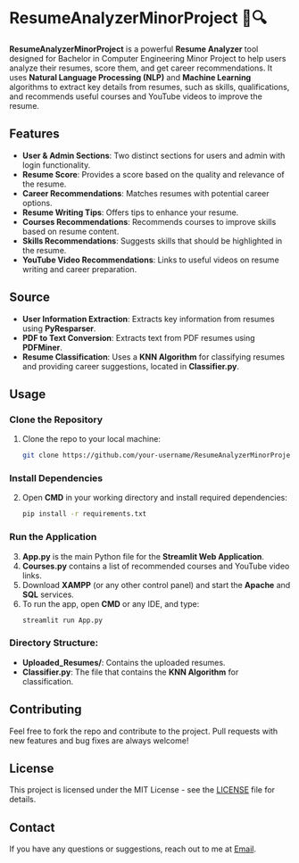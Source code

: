 # **ResumeAnalyzerMinorProject** 📝🔍

**ResumeAnalyzerMinorProject** is a powerful **Resume Analyzer** tool designed for Bachelor in Computer Engineering Minor Project to help users analyze their resumes, score them, and get career recommendations. It uses **Natural Language Processing (NLP)** and **Machine Learning** algorithms to extract key details from resumes, such as skills, qualifications, and recommends useful courses and YouTube videos to improve the resume.

## **Features**

- **User & Admin Sections**: Two distinct sections for users and admin with login functionality.
- **Resume Score**: Provides a score based on the quality and relevance of the resume.
- **Career Recommendations**: Matches resumes with potential career options.
- **Resume Writing Tips**: Offers tips to enhance your resume.
- **Courses Recommendations**: Recommends courses to improve skills based on resume content.
- **Skills Recommendations**: Suggests skills that should be highlighted in the resume.
- **YouTube Video Recommendations**: Links to useful videos on resume writing and career preparation.

## **Source**
- **User Information Extraction**: Extracts key information from resumes using **PyResparser**.
- **PDF to Text Conversion**: Extracts text from PDF resumes using **PDFMiner**.
- **Resume Classification**: Uses a **KNN Algorithm** for classifying resumes and providing career suggestions, located in **Classifier.py**.

## **Usage**

### Clone the Repository
1. Clone the repo to your local machine:
    ```bash
    git clone https://github.com/your-username/ResumeAnalyzerMinorProject.git
    ```

### Install Dependencies
2. Open **CMD** in your working directory and install required dependencies:
    ```bash
    pip install -r requirements.txt
    ```

### Run the Application
3. **App.py** is the main Python file for the **Streamlit Web Application**.
4. **Courses.py** contains a list of recommended courses and YouTube video links.
5. Download **XAMPP** (or any other control panel) and start the **Apache** and **SQL** services.
6. To run the app, open **CMD** or any IDE, and type:
    ```bash
    streamlit run App.py
    ```

### Directory Structure:
- **Uploaded_Resumes/**: Contains the uploaded resumes.
- **Classifier.py**: The file that contains the **KNN Algorithm** for classification.

## **Contributing**
Feel free to fork the repo and contribute to the project. Pull requests with new features and bug fixes are always welcome!

## **License**
This project is licensed under the MIT License - see the [LICENSE](LICENSE) file for details.

## **Contact**
If you have any questions or suggestions, reach out to me at [Email](mailto:anishchaulagain2058@gmail.com).
